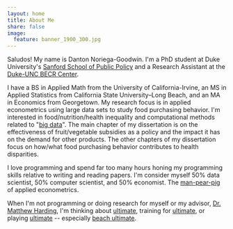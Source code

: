 ```yaml
---
layout: home
title: About Me
share: false
image:
  feature: banner_1900_300.jpg
---
```


Saludos! My name is Danton Noriega-Goodwin. I'm a PhD student at Duke University's [Sanford School of Public Policy](http://sanford.duke.edu) and a Research Assistant at the [Duke-UNC BECR Center](https://becr.sanford.duke.edu/).

I have a BS in Applied Math from the University of California-Irvine, an MS in Applied Statistics from California State University–Long Beach, and an MA in Economics from Georgetown. My research focus is in applied econometrics using large data sets to study food purchasing behavior. I'm interested in food/nutrition/health inequality and computational methods related to "[big data](http://bigdataeconometrics.com/)". The main chapter of my dissertation is on the effectiveness of fruit/vegetable subsidies as a policy and the impact it has on the demand for other products. The other chapters of my dissertation focus on how/what food purchasing behavior contributes to health disparities.

I love programming and spend far too many hours honing my programming skills relative to writing and reading papers. I'm consider myself 50% data scientist, 50% computer scientist, and 50% economist. The [man-pear-pig](http://ultinomics.github.io/dantonnoriega.me/images/man-bear-pig.jpg) of applied econometrics. 

When I'm not programming or doing research for myself or my advisor, [Dr. Matthew Harding](http://people.duke.edu/~mch55/), I'm thinking about [ultimate](http://ultiworld.com/), training for [ultimate](http://skydmagazine.com/column/training-blog/), or playing [ultimate](https://www.youtube.com/watch?v=uq3pg0JcJSI) -- especially [beach ultimate](https://www.youtube.com/watch?v=vCCvjiTxhLY).
